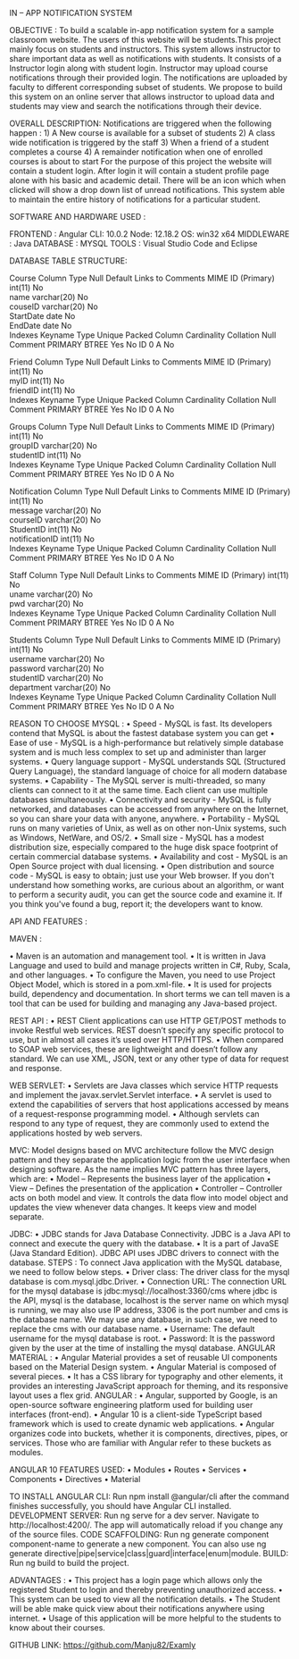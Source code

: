 IN – APP NOTIFICATION SYSTEM

OBJECTIVE  :
       To build a scalable in-app notification system for a sample classroom website. The users of this website will be students.This project mainly focus on students and instructors. This system allows instructor to share important data as well as notifications with students. It consists of a Instructor login along with student login. Instructor may upload course notifications through their provided login. The notifications are uploaded by faculty to different corresponding subset of students. We propose to build this system on an online server that allows instructor to upload data and students may view and search the notifications through their device. 

OVERALL DESCRIPTION:
Notifications are triggered when the following  happen :
                            1) A New course is available for a subset of students
                            2) A class wide notification is triggered by the staff
                            3) When a friend of a student completes a course
                            4) A remainder notification when one of enrolled courses is about to start
For the purpose of this project the website will contain a student login. After login it will contain a student profile page alone with his basic and academic detail. There will be an icon which when clicked will show a drop down list of unread notifications. This system able to maintain the entire history of notifications for a particular student.

SOFTWARE AND HARDWARE USED :

FRONTEND        :   Angular CLI: 10.0.2
                           Node: 12.18.2
                            OS: win32 x64
MIDDLEWARE  :   Java
DATABASE    :   MYSQL
TOOLS       :  Visual Studio Code and Eclipse


DATABASE TABLE STRUCTURE:

Course
Column	Type	Null	Default	Links to	Comments	MIME
ID (Primary)	int(11)	No				
name	varchar(20)	No				
couseID	varchar(20)	No				
StartDate	date	No				
EndDate	date	No				
Indexes
Keyname	Type	Unique	Packed	Column	Cardinality	Collation	Null	Comment
PRIMARY	BTREE	Yes	No	ID	0	A	No	

Friend
Column	Type	Null	Default	Links to	Comments	MIME
ID (Primary)	int(11)	No				
myID	int(11)	No				
friendID	int(11)	No				
Indexes
Keyname	Type	Unique	Packed	Column	Cardinality	Collation	Null	Comment
PRIMARY	BTREE	Yes	No	ID	0	A	No	

Groups
Column	Type	Null	Default	Links to	Comments	MIME
ID (Primary)	int(11)	No				
groupID	varchar(20)	No				
studentID	int(11)	No				
Indexes
Keyname	Type	Unique	Packed	Column	Cardinality	Collation	Null	Comment
PRIMARY	BTREE	Yes	No	ID	0	A	No	

Notification
Column	Type	Null	Default	Links to	Comments	MIME
ID (Primary)	int(11)	No				
message	varchar(20)	No				
courseID	varchar(20)	No				
StudentID	int(11)	No				
notificationID	int(11)	No				
Indexes
Keyname	Type	Unique	Packed	Column	Cardinality	Collation	Null	Comment
PRIMARY	BTREE	Yes	No	ID	0	A	No	

Staff
Column	Type	Null	Default	Links to	Comments	MIME
ID (Primary)	int(11)	No				
uname	varchar(20)	No				
pwd	varchar(20)	No				
Indexes
Keyname	Type	Unique	Packed	Column	Cardinality	Collation	Null	Comment
PRIMARY	BTREE	Yes	No	ID	0	A	No	

Students
Column	Type	Null	Default	Links to	Comments	MIME
ID (Primary)	int(11)	No				
username	varchar(20)	No				
password	varchar(20)	No				
studentID	varchar(20)	No				
department	varchar(20)	No				
Indexes
Keyname	Type	Unique	Packed	Column	Cardinality	Collation	Null	Comment
PRIMARY	BTREE	Yes	No	ID	0	A	No	

REASON TO CHOOSE MYSQL :
•	Speed - MySQL is fast. Its developers contend that MySQL is about the fastest database system you can get
•	Ease of use - MySQL is a high-performance but relatively simple database system and is much less complex to set up and administer than larger systems.
•	Query language support - MySQL understands SQL (Structured Query Language), the standard language of choice for all modern database systems.
•	Capability - The MySQL server is multi-threaded, so many clients can connect to it at the same time. Each client can use multiple databases simultaneously.
•	Connectivity and security - MySQL is fully networked, and databases can be accessed from anywhere on the Internet, so you can share your data with anyone, anywhere.
•	Portability - MySQL runs on many varieties of Unix, as well as on other non-Unix systems, such as Windows, NetWare, and OS/2.
•	Small size - MySQL has a modest distribution size, especially compared to the huge disk space footprint of certain commercial database systems.
•	Availability and cost - MySQL is an Open Source project with dual licensing.
•	Open distribution and source code - MySQL is easy to obtain; just use your Web browser. If you don't understand how something works, are curious about an algorithm, or want to perform a security audit, you can get the source code and examine it. If you think you've found a bug, report it; the developers want to know.

API AND FEATURES :

MAVEN : 

•	Maven is an automation and management tool.
•	It is written in Java Language and used to build and manage projects written in C#, Ruby, Scala, and other languages.
•	To configure the Maven, you need to use Project Object Model, which is stored in a pom.xml-file.
•	It is used for projects build, dependency and documentation. In short terms we can tell maven is a tool that can be used for building and managing any Java-based project.

REST API :
•	REST Client applications can use HTTP GET/POST methods to invoke Restful web services. REST doesn’t specify any specific protocol to use, but in almost all cases it’s used over HTTP/HTTPS. 
•	When compared to SOAP web services, these are lightweight and doesn’t follow any standard. We can use XML, JSON, text or any other type of data for request and response.

WEB SERVLET:
•	Servlets are Java classes which service HTTP requests and implement the javax.servlet.Servlet interface. 
•	A servlet is used to extend the capabilities of servers that host applications accessed by means of a request-response programming model.
•	 Although servlets can respond to any type of request, they are commonly used to extend the applications hosted by web servers.

MVC:
Model designs based on MVC architecture follow the MVC design pattern and they separate the application logic from the user interface when designing software. As the name implies MVC pattern has three layers, which are:
•	Model – Represents the business layer of the application
•	View – Defines the presentation of the application
•	Controller – Controller acts on both model and view. It controls the data flow into model object and updates the view whenever data changes. It keeps view and model separate.

JDBC:
•	JDBC stands for Java Database Connectivity. JDBC is a Java API to connect and execute the query with the database. 
•	It is a part of JavaSE (Java Standard Edition). JDBC API uses JDBC drivers to connect with the database.
STEPS : To connect Java application with the MySQL database, we need to follow  below steps.
•	Driver class: The driver class for the mysql database is com.mysql.jdbc.Driver.
•	Connection URL: The connection URL for the mysql database is jdbc:mysql://localhost:3360/cms where jdbc is the API, mysql is the database, localhost is the server name on which mysql is running, we may also use IP address, 3306 is the port number and cms is the database name. We may use any database, in such case, we need to replace the cms with our database name.
•	Username: The default username for the mysql database is root.
•	Password: It is the password given by the user at the time of installing the mysql database. 
ANGULAR MATERIAL :
•	Angular Material provides a set of reusable UI components based on the Material Design system. 
•	Angular Material is composed of several pieces. 
•	It has a CSS library for typography and other elements, it provides an interesting JavaScript approach for theming, and its responsive layout uses a flex grid.
ANGULAR :
•	Angular, supported by Google, is an open-source software engineering platform used for building user interfaces (front-end).
•	Angular 10 is a client-side TypeScript based framework which is used to create dynamic web applications.
•	Angular organizes code into buckets, whether it is components, directives, pipes, or services. Those who are familiar with Angular refer to these buckets as modules.

ANGULAR 10 FEATURES USED:
•	Modules
•	Routes
•	Services
•	Components
•	Directives
•	Material

TO INSTALL ANGULAR CLI:
 Run npm install @angular/cli  after the command finishes successfully, you should have Angular CLI installed.
DEVELOPMENT SERVER:
Run ng serve for a dev server. Navigate to  http://localhost:4200/. The app will automatically reload if you change any of the source files.
CODE SCAFFOLDING:
Run ng generate component component-name to generate a new component. You can also use ng generate directive|pipe|service|class|guard|interface|enum|module.
BUILD:
Run ng build to build the project. 





ADVANTAGES :
•	This project has a login page which allows only the registered Student to login and thereby preventing unauthorized access.
•	This system can be used to view all the notification details.
•	The Student will be able make quick view about their notifications anywhere using internet.
•	Usage of this application will be more helpful to the students to know about their courses.


GITHUB LINK:  https://github.com/Manju82/Examly





